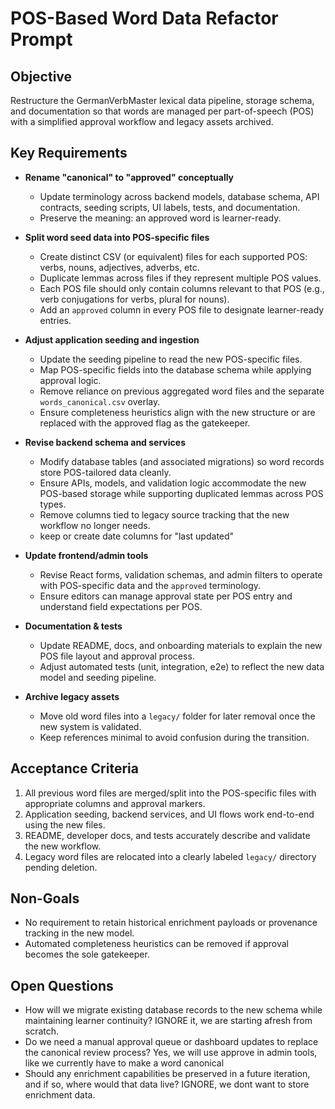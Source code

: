 # POS-Based Word Data Refactor Prompt

## Objective
Restructure the GermanVerbMaster lexical data pipeline, storage schema, and documentation so that words are managed per part-of-speech (POS) with a simplified approval workflow and legacy assets archived.

## Key Requirements
- **Rename "canonical" to "approved" conceptually**
  - Update terminology across backend models, database schema, API contracts, seeding scripts, UI labels, tests, and documentation.
  - Preserve the meaning: an approved word is learner-ready.

- **Split word seed data into POS-specific files**
  - Create distinct CSV (or equivalent) files for each supported POS: verbs, nouns, adjectives, adverbs, etc.
  - Duplicate lemmas across files if they represent multiple POS values.
  - Each POS file should only contain columns relevant to that POS (e.g., verb conjugations for verbs, plural for nouns).
  - Add an `approved` column in every POS file to designate learner-ready entries.

- **Adjust application seeding and ingestion**
  - Update the seeding pipeline to read the new POS-specific files.
  - Map POS-specific fields into the database schema while applying approval logic.
  - Remove reliance on previous aggregated word files and the separate `words_canonical.csv` overlay.
  - Ensure completeness heuristics align with the new structure or are replaced with the approved flag as the gatekeeper.

- **Revise backend schema and services**
  - Modify database tables (and associated migrations) so word records store POS-tailored data cleanly.
  - Ensure APIs, models, and validation logic accommodate the new POS-based storage while supporting duplicated lemmas across POS types.
  - Remove columns tied to legacy source tracking that the new workflow no longer needs.
  - keep or create date columns for "last updated"

- **Update frontend/admin tools**
  - Revise React forms, validation schemas, and admin filters to operate with POS-specific data and the `approved` terminology.
  - Ensure editors can manage approval state per POS entry and understand field expectations per POS.

- **Documentation & tests**
  - Update README, docs, and onboarding materials to explain the new POS file layout and approval process.
  - Adjust automated tests (unit, integration, e2e) to reflect the new data model and seeding pipeline.

- **Archive legacy assets**
  - Move old word files into a `legacy/` folder for later removal once the new system is validated.
  - Keep references minimal to avoid confusion during the transition.

## Acceptance Criteria
1. All previous word files are merged/split into the POS-specific files with appropriate columns and approval markers.
2. Application seeding, backend services, and UI flows work end-to-end using the new files.
3. README, developer docs, and tests accurately describe and validate the new workflow.
4. Legacy word files are relocated into a clearly labeled `legacy/` directory pending deletion.

## Non-Goals
- No requirement to retain historical enrichment payloads or provenance tracking in the new model.
- Automated completeness heuristics can be removed if approval becomes the sole gatekeeper.

## Open Questions
- How will we migrate existing database records to the new schema while maintaining learner continuity? IGNORE it, we are starting afresh from scratch. 
- Do we need a manual approval queue or dashboard updates to replace the canonical review process? Yes, we will use approve in admin tools, like we      currently have to make a word canonical
- Should any enrichment capabilities be preserved in a future iteration, and if so, where would that data live? IGNORE, we dont want to store enrichment data.
